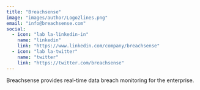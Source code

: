 ```yaml
---
title: "Breachsense"
image: "images/author/Logo2lines.png"
email: "info@breachsense.com"
social:
  - icon: "lab la-linkedin-in"
    name: "linkedin"
    link: "https://www.linkedin.com/company/breachsense"
  - icon: "lab la-twitter"
    name: "twitter"
    link: "https://twitter.com/breachsense"
---
```


Breachsense provides real-time data breach monitoring for the enterprise.
